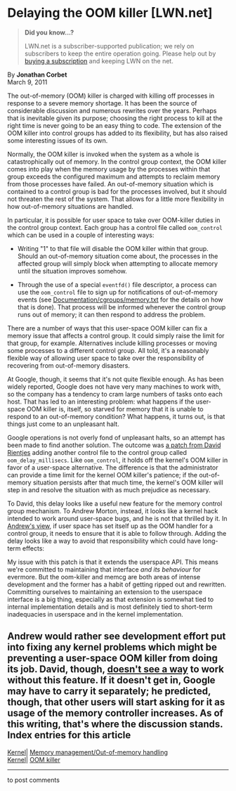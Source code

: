 # Delaying the OOM killer [LWN.net]

> **Did you know...?**
> 
> LWN.net is a subscriber-supported publication; we rely on subscribers to keep the entire operation going. Please help out by [buying a subscription](/Promo/nst-nag4/subscribe) and keeping LWN on the net. 

By **Jonathan Corbet**  
March 9, 2011 

The out-of-memory (OOM) killer is charged with killing off processes in response to a severe memory shortage. It has been the source of considerable discussion and numerous rewrites over the years. Perhaps that is inevitable given its purpose; choosing the right process to kill at the right time is never going to be an easy thing to code. The extension of the OOM killer into control groups has added to its flexibility, but has also raised some interesting issues of its own. 

Normally, the OOM killer is invoked when the system as a whole is catastrophically out of memory. In the control group context, the OOM killer comes into play when the memory usage by the processes within that group exceeds the configured maximum and attempts to reclaim memory from those processes have failed. An out-of-memory situation which is contained to a control group is bad for the processes involved, but it should not threaten the rest of the system. That allows for a little more flexibility in how out-of-memory situations are handled. 

In particular, it is possible for user space to take over OOM-killer duties in the control group context. Each group has a control file called `oom_control` which can be used in a couple of interesting ways: 

  * Writing "1" to that file will disable the OOM killer within that group. Should an out-of-memory situation come about, the processes in the affected group will simply block when attempting to allocate memory until the situation improves somehow. 

  * Through the use of a special `eventfd()` file descriptor, a process can use the `oom_control` file to sign up for notifications of out-of-memory events (see [Documentation/cgroups/memory.txt](/Articles/432224/) for the details on how that is done). That process will be informed whenever the control group runs out of memory; it can then respond to address the problem. 




There are a number of ways that this user-space OOM killer can fix a memory issue that affects a control group. It could simply raise the limit for that group, for example. Alternatives include killing processes or moving some processes to a different control group. All told, it's a reasonably flexible way of allowing user space to take over the responsibility of recovering from out-of-memory disasters. 

At Google, though, it seems that it's not quite flexible enough. As has been widely reported, Google does not have very many machines to work with, so the company has a tendency to cram large numbers of tasks onto each host. That has led to an interesting problem: what happens if the user-space OOM killer is, itself, so starved for memory that it is unable to respond to an out-of-memory condition? What happens, it turns out, is that things just come to an unpleasant halt. 

Google operations is not overly fond of unpleasant halts, so an attempt has been made to find another solution. The outcome was [a patch from David Rientjes](/Articles/432226/) adding another control file to the control group called `oom_delay_millisecs`. Like `oom_control`, it holds off the kernel's OOM killer in favor of a user-space alternative. The difference is that the administrator can provide a time limit for the kernel OOM killer's patience; if the out-of-memory situation persists after that much time, the kernel's OOM killer will step in and resolve the situation with as much prejudice as necessary. 

To David, this delay looks like a useful new feature for the memory control group mechanism. To Andrew Morton, instead, it looks like a kernel hack intended to work around user-space bugs, and he is not that thrilled by it. In [Andrew's view](/Articles/432230/), if user space has set itself up as the OOM handler for a control group, it needs to ensure that it is able to follow through. Adding the delay looks like a way to avoid that responsibility which could have long-term effects: 

My issue with this patch is that it extends the userspace API. This means we're committed to maintaining that interface *and its behaviour* for evermore. But the oom-killer and memcg are both areas of intense development and the former has a habit of getting ripped out and rewritten. Committing ourselves to maintaining an extension to the userspace interface is a big thing, especially as that extension is somewhat tied to internal implementation details and is most definitely tied to short-term inadequacies in userspace and in the kernel implementation. 

Andrew would rather see development effort put into fixing any kernel problems which might be preventing a user-space OOM killer from doing its job. David, though, [doesn't see a way](/Articles/432232/) to work without this feature. If it doesn't get in, Google may have to carry it separately; he predicted, though, that other users will start asking for it as usage of the memory controller increases. As of this writing, that's where the discussion stands.  
Index entries for this article  
---  
[Kernel](/Kernel/Index)| [Memory management/Out-of-memory handling](/Kernel/Index#Memory_management-Out-of-memory_handling)  
[Kernel](/Kernel/Index)| [OOM killer](/Kernel/Index#OOM_killer)  
  


* * *

to post comments 
